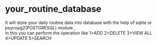 # your_routine_database
 It will store your daily routine data into database with the help of sqlite or psycopg2(POSTGRESQL) module ,                                                                            
 In this you can perform the operation like 1>ADD   2>DELETE  3>VIEW ALL  4>UPDATE   5>SEARCH                                                                                                             
